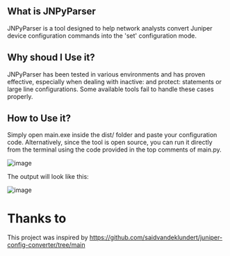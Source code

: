 ## What is JNPyParser

JNPyParser is a tool designed to help network analysts convert Juniper device configuration commands into the 'set' configuration mode.

## Why shoud I Use it?

JNPyParser has been tested in various environments and has proven effective, especially when dealing with inactive: and protect: statements or large line configurations. Some available tools fail to handle these cases properly.

## How to Use it?

Simply open main.exe inside the dist/ folder and paste your configuration code. Alternatively, since the tool is open source, you can run it directly from the terminal using the code provided in the top comments of main.py.

![image](https://github.com/user-attachments/assets/6f378c31-f23e-4fbd-9dad-57dc73696447)

The output will look like this:

![image](https://github.com/user-attachments/assets/a304d242-105f-4acc-84b7-9963fbda34b0)

# Thanks to

This project was inspired by https://github.com/saidvandeklundert/juniper-config-converter/tree/main
